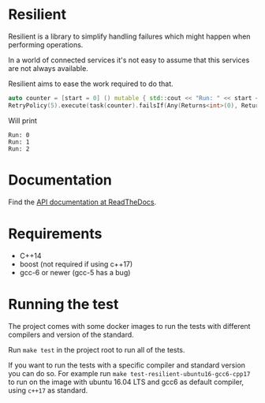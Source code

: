 # Resilient

Resilient is a library to simplify handling failures which might happen when performing operations.

In a world of connected services it's not easy to assume that this services are not always available.

Resilient aims to ease the work required to do that.

 ```c++
auto counter = [start = 0] () mutable { std::cout << "Run: " << start << std::endl; return start++; };
RetryPolicy(5).execute(task(counter).failsIf(Any(Returns<int>(0), Returns<int>(1)));
 ```

 Will print
 ```
 Run: 0
 Run: 1
 Run: 2
 ```


# Documentation

Find the [API documentation at ReadTheDocs](http://resilient.readthedocs.io/en/latest/).

# Requirements

- C++14
- boost (not required if using c++17)
- gcc-6 or newer (gcc-5 has a bug)

# Running the test

The project comes with some docker images to run the tests with different compilers and version of the standard.

Run `make test` in the project root to run all of the tests.

If you want to run the tests with a specific compiler and standard version you can do so.
For example run `make test-resilient-ubuntu16-gcc6-cpp17` to run on the image with ubuntu 16.04 LTS and gcc6 as default compiler, using `c++17` as standard.